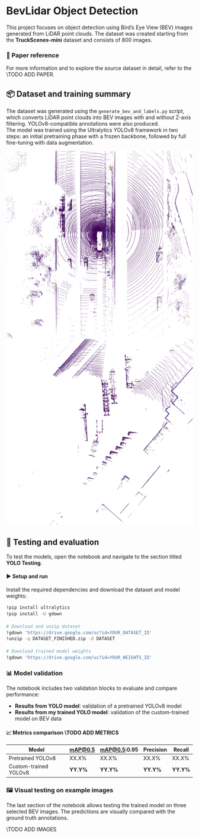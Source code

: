 # BevLidar Object Detection

This project focuses on object detection using Bird’s Eye View (BEV) images generated from LiDAR point clouds. The dataset was created starting from the **TruckScenes-mini** dataset and consists of 800 images.

### 📄 Paper reference

For more information and to explore the source dataset in detail, refer to the \\TODO ADD PAPER.


## 📦 Dataset and training summary

The dataset was generated using the `generate_bev_and_labels.py` script, which converts LiDAR point clouds into BEV images with and without Z-axis filtering. YOLOv8-compatible annotations were also produced.  
The model was trained using the Ultralytics YOLOv8 framework in two steps: an initial pretraining phase with a frozen backbone, followed by full fine-tuning with data augmentation.

![Dataset image](dataset_exaple.png) ![Dataset filtered image](dataset_example_filtered.png)


## 🧪 Testing and evaluation

To test the models, open the notebook and navigate to the section titled **YOLO Testing**.

#### ▶️ Setup and run

Install the required dependencies and download the dataset and model weights:

```bash
!pip install ultralytics
!pip install -U gdown

# Download and unzip dataset
!gdown 'https://drive.google.com/uc?id=YOUR_DATASET_ID'
!unzip -q DATASET_FINISHED.zip -d DATASET

# Download trained model weights
!gdown 'https://drive.google.com/uc?id=YOUR_WEIGHTS_ID'
```

### 📊 Model validation

The notebook includes two validation blocks to evaluate and compare performance:

- **Results from YOLO model**: validation of a pretrained YOLOv8 model  
- **Results from my trained YOLO model**: validation of the custom-trained model on BEV data

#### 📈 Metrics comparison  \\TODO ADD METRICS

| Model                   | mAP@0.5 | mAP@0.5:0.95 | Precision | Recall |
|------------------------|---------|--------------|-----------|--------|
| Pretrained YOLOv8      |  XX.X%  |     XX.X%    |   XX.X%   | XX.X%  |
| Custom-trained YOLOv8  |  **YY.Y%**  |     **YY.Y%**    |   **YY.Y%**   | **YY.Y%**  |


### 🖼️ Visual testing on example images

The last section of the notebook allows testing the trained model on three selected BEV images. The predictions are visually compared with the ground truth annotations.

\\TODO ADD IMAGES
